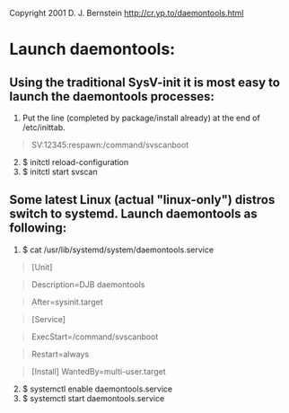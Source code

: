 Copyright 2001
D. J. Bernstein
http://cr.yp.to/daemontools.html

# Launch daemontools:

## Using the traditional SysV-init it is most easy to launch the daemontools processes:

1. Put the line (completed by package/install already) at the end of /etc/inittab.

>  SV:12345:respawn:/command/svscanboot


2. $ initctl reload-configuration
3. $ initctl start svscan

## Some latest Linux (actual "linux-only") distros switch to systemd. Launch daemontools as following:

1. $ cat /usr/lib/systemd/system/daemontools.service

>  [Unit]

>  Description=DJB daemontools

>  After=sysinit.target

>  [Service]

>  ExecStart=/command/svscanboot

>  Restart=always

>  [Install]
>  WantedBy=multi-user.target

2. $ systemctl enable daemontools.service
3. $ systemctl start daemontools.service
